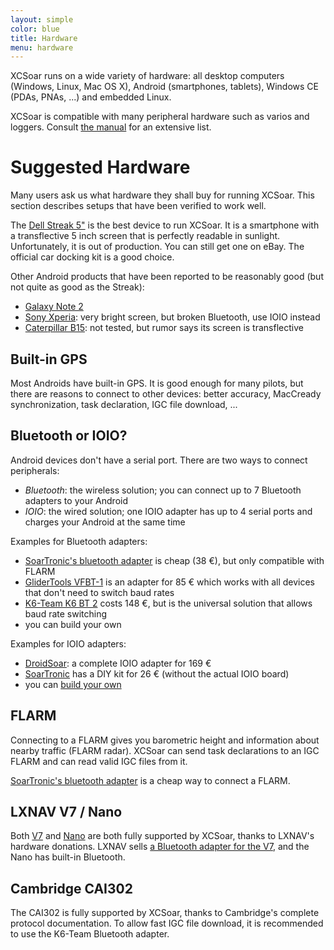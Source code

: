 ```yaml
---
layout: simple
color: blue
title: Hardware
menu: hardware
---
```


XCSoar runs on a wide variety of hardware: all desktop computers
(Windows, Linux, Mac OS X), Android (smartphones, tablets), Windows CE
(PDAs, PNAs, ...) and embedded Linux.

XCSoar is compatible with many peripheral hardware such as varios and
loggers.  Consult [the manual](/discover/manual.html) for an extensive
list.

# Suggested Hardware

Many users ask us what hardware they shall buy for running XCSoar.
This section describes setups that have been verified to work well.

The [Dell Streak 5"](https://en.wikipedia.org/wiki/Dell_Streak) is the
best device to run XCSoar.  It is a smartphone with a transflective 5
inch screen that is perfectly readable in sunlight.  Unfortunately, it
is out of production.  You can still get one on eBay.  The official car
docking kit is a good choice.

Other Android products that have been reported to be reasonably good
(but not quite as good as the Streak):

- [Galaxy Note 2](http://www.samsung.com/galaxynoteII/)
- [Sony Xperia](http://www.sonymobile.com/gb/xperia/): very bright
  screen, but broken Bluetooth, use IOIO instead
- [Caterpillar B15](http://catphones.com/b15-smartphone): not tested,
  but rumor says its screen is transflective

## Built-in GPS

Most Androids have built-in GPS.  It is good enough for many pilots,
but there are reasons to connect to other devices: better accuracy,
MacCready synchronization, task declaration, IGC file download, ...

## Bluetooth or IOIO?

Android devices don't have a serial port.  There are two ways to
connect peripherals:

- *Bluetooth*: the wireless solution; you can connect up to 7
  Bluetooth adapters to your Android
- *IOIO*: the wired solution; one IOIO adapter has up to 4 serial
  ports and charges your Android at the same time

Examples for Bluetooth adapters:

- [SoarTronic's bluetooth adapter](http://www.soartronic.net/) is cheap (38 €), but only compatible with FLARM
- [GliderTools VFBT-1](http://www.glidertools.com/products/bluetooth-modul-pro-spojeni-loggeru-a-pda/)
  is an adapter for 85 € which works with all devices that don't need
  to switch baud rates
- [K6-Team K6 BT 2](http://www.k6-team.de/index.php?a=165) costs 148
  €, but is the universal solution that allows baud rate switching
- you can build your own

Examples for IOIO adapters:

- [DroidSoar](http://www.tvlnet.de/): a complete IOIO adapter for 169 €
- [SoarTronic](http://www.soartronic.net/) has a DIY kit for 26 €
  (without the actual IOIO board)
- you can [build your own](https://github.com/ytai/ioio/wiki)

## FLARM

Connecting to a FLARM gives you barometric height and information
about nearby traffic (FLARM radar).  XCSoar can send task declarations
to an IGC FLARM and can read valid IGC files from it.

[SoarTronic's bluetooth adapter](http://www.soartronic.net/) is a
cheap way to connect a FLARM.

## LXNAV V7 / Nano

Both [V7](http://www.lxnav.com/products/v7-v7d.html) and
[Nano](http://www.lxnav.com/products/nano.html) are both fully
supported by XCSoar, thanks to LXNAV's hardware donations.  LXNAV
sells
[a Bluetooth adapter for the V7](http://www.lxnav.com/accessories/v7-bluetooth.html),
and the Nano has built-in Bluetooth.

## Cambridge CAI302

The CAI302 is fully supported by XCSoar, thanks to Cambridge's
complete protocol documentation.  To allow fast IGC file download, it
is recommended to use the K6-Team Bluetooth adapter.
